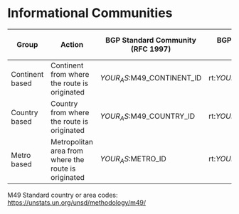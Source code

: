 # Informational Communities

| Group | Action | BGP Standard Community (RFC 1997) | 	BGP Extended Community (RFC 4360) | 	BGP Large Community (RFC 8092) | Comment |
|---|---|---|---|---|---|
| Continent based | Continent from where the route is originated | $YOUR_AS:$M49_CONTINENT_ID | rt:$YOUR_AS:$M49_CONTINENT_ID | N/A | |
| Country based | Country from where the route is originated | $YOUR_AS:$M49_COUNTRY_ID | rt:$YOUR_AS:$M49_COUNTRY_ID | N/A | |
| Metro based | Metropolitan area from where the route is originated | $YOUR_AS:$METRO_ID | rt:$YOUR_AS:$METRO_ID | N/A | |

M49 Standard country or area codes: <https://unstats.un.org/unsd/methodology/m49/>